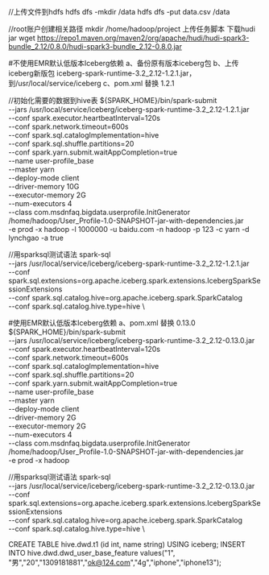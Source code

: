 //上传文件到hdfs
hdfs dfs -mkdir /data
hdfs dfs -put data.csv /data

//root账户创建相关路径
mkdir /home/hadoop/project
上传任务脚本
下载hudi jar
wget https://repo1.maven.org/maven2/org/apache/hudi/hudi-spark3-bundle_2.12/0.8.0/hudi-spark3-bundle_2.12-0.8.0.jar

#不使用EMR默认低版本Iceberg依赖
a、备份原有版本iceberg包
b、上传iceberg新版包
iceberg-spark-runtime-3.2_2.12-1.2.1.jar，到/usr/local/service/iceberg
c、pom.xml 替换<!--<version>0.13.0</version>--> <version>1.2.1</version>

//初始化需要的数据到hive表
${SPARK_HOME}/bin/spark-submit \
--jars /usr/local/service/iceberg/iceberg-spark-runtime-3.2_2.12-1.2.1.jar \
--conf spark.executor.heartbeatInterval=120s \
--conf spark.network.timeout=600s \
--conf spark.sql.catalogImplementation=hive \
--conf spark.sql.shuffle.partitions=20 \
--conf spark.yarn.submit.waitAppCompletion=true \
--name user-profile_base \
--master yarn \
--deploy-mode client \
--driver-memory 10G \
--executor-memory 2G \
--num-executors 4 \
--class com.msdnfaq.bigdata.userprofile.InitGenerator \
/home/hadoop/User_Profile-1.0-SNAPSHOT-jar-with-dependencies.jar \
-e prod -x hadoop -l 1000000 -u baidu.com -n hadoop -p 123 -c yarn -d lynchgao -a true

//用sparksql测试语法
spark-sql \
  --jars /usr/local/service/iceberg/iceberg-spark-runtime-3.2_2.12-1.2.1.jar \
  --conf spark.sql.extensions=org.apache.iceberg.spark.extensions.IcebergSparkSessionExtensions \
  --conf spark.sql.catalog.hive=org.apache.iceberg.spark.SparkCatalog \
  --conf spark.sql.catalog.hive.type=hive \

#使用EMR默认低版本Iceberg依赖
a、pom.xml 替换<!--<version>1.2.1</version>--> <version>0.13.0</version>
${SPARK_HOME}/bin/spark-submit \
 --jars /usr/local/service/iceberg/iceberg-spark-runtime-3.2_2.12-0.13.0.jar \
 --conf spark.executor.heartbeatInterval=120s \
 --conf spark.network.timeout=600s \
 --conf spark.sql.catalogImplementation=hive \
 --conf spark.sql.shuffle.partitions=20 \
 --conf spark.yarn.submit.waitAppCompletion=true \
 --name user-profile_base \
 --master yarn \
 --deploy-mode client \
 --driver-memory 2G \
 --executor-memory 2G \
 --num-executors 4 \
 --class com.msdnfaq.bigdata.userprofile.InitGenerator \
 /home/hadoop/User_Profile-1.0-SNAPSHOT-jar-with-dependencies.jar \
 -e prod -x hadoop
 
 //用sparksql测试语法
 spark-sql \
   --jars /usr/local/service/iceberg/iceberg-spark-runtime-3.2_2.12-0.13.0.jar \
   --conf spark.sql.extensions=org.apache.iceberg.spark.extensions.IcebergSparkSessionExtensions \
   --conf spark.sql.catalog.hive=org.apache.iceberg.spark.SparkCatalog \
   --conf spark.sql.catalog.hive.type=hive \
  
  
CREATE TABLE hive.dwd.t1 (id int, name string) USING iceberg;
INSERT INTO hive.dwd.dwd_user_base_feature values("1", "男","20","1309181881","ok@124.com","4g","iphone","iphone13");